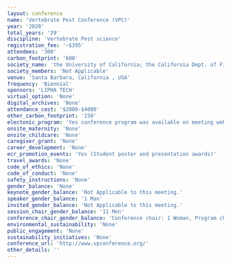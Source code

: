 ```yaml
---
layout: conference 
name: 'Vertebrate Pest Conference (VPC)'
year: '2020'
total_years: '29'
discipline: 'Vertebrate Pest science'
registration_fee: '~$395'
attendees: '300'
carbon_footprint: '600'
society_name: 'the University of California; the California Dept. of Fish & Game; the California Dept. of Agriculture; the California Dept. of Public Health; and the Branch of Predator and Rodent Control, Bureau of Sport Fisheries and Wildlife, U.S. Fish &  Wildlife Servic'
society_members: 'Not Applicable'
venue: 'Santa Barbara, California , USA'
frequency: 'Biennial'
sponsors: 'LIPHA TECH'
virtual_option: 'None'
digital_archives: 'None'
attendance_cost: '$2000-$4000'
other_carbon_footprint: '150'
electonic_program: 'Yes conference program was available on meeting website.'
onsite_maternity: 'None'
onsite_childcare: 'None'
caregiver_grant: 'None'
career_development: 'None'
ecr_promotion_events: 'Yes (Student poster and presentation awards)'
travel_awards: 'None'
code_of_ethics: 'None'
code_of_conduct: 'None'
safety_instructions: 'None'
gender_balance: 'None'
keynote_gender_balance: 'Not Applicable to this meeting.'
speaker_gender_balance: '1 Man'
invited_gender_balance: 'Not Applicable to this meeting.'
session_chair_gender_balance: '11 Men'
conference_chair_gender_balance: 'Conference chair: 1 Woman, Program chair: 1 Man'
environmental_sustainability: 'None'
public_engagement: 'None'
sustainability_initiatives: 'None'
conference_url: 'http://www.vpconference.org/'
other_details: ''
---
```

